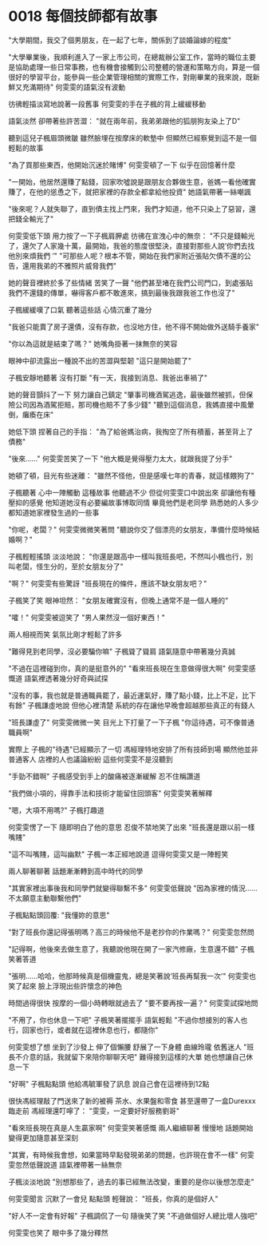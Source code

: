 # 0018 每個技師都有故事

"大學期間，我交了個男朋友，在一起了七年，關係到了談婚論嫁的程度"

"大學畢業後，我順利進入了一家上市公司，在總裁辦公室工作，當時的職位主要是協助處理一些日常事務，也有機會接觸到公司整體的營運和策略方向，算是一個很好的學習平台，能參與一些企業管理相關的實際工作，對剛畢業的我來說，既新鮮又充滿期待"
何雯雯的語氣沒有波動

彷彿輕描淡寫地說著一段舊事
何雯雯的手在子楓的背上緩緩移動

語氣淡然
卻帶著些許苦澀：
"就在兩年前，我弟弟跟他的狐朋狗友染上了D"

聽到這兒子楓眉頭微皺
雖然臉埋在按摩床的軟墊中
但顯然已經察覺到這不是一個輕鬆的故事

"為了買那些東西，他開始沉迷於賭博"
何雯雯頓了一下
似乎在回憶著什麼

"一開始，他居然還賺了點錢，回家吹噓說是跟朋友合夥做生意，爸媽一看他確實賺了，在他的慫恿之下，就把家裡的存款全都拿給他投資"
她語氣帶著一絲嘲諷

"後來呢？人就失聯了，直到債主找上門來，我們才知道，他不只染上了惡習，還把錢全輸光了"

何雯雯低下頭
用力按了一下子楓肩胛處
彷彿在宣洩心中的無奈：
"不只是錢輸光了，還欠了人家幾十萬，最開始，我爸的態度很堅決，直接對那些人說’你們去找他別來煩我們 ’"
"可那些人呢？根本不管，開始在我們家附近張貼欠債不還的公告，還用我弟的不雅照片威脅我們"

她的聲音裡終於多了些情緒
苦笑了一聲
"他們甚至堵在我們公司門口，到處張貼我們不還錢的傳單，嚇得客戶都不敢進來，搞到最後我跟我爸工作也沒了"

子楓緩緩嘆了口氣
聽著這些話
心情沉重了幾分

"我爸只能賣了房子還債，沒有存款，也沒地方住，他不得不開始做外送騎手養家"

"你以為這就是結束了嗎？"
她嘴角掛著一抹無奈的笑容

眼神中卻流露出一種說不出的苦澀與堅韌
"這只是開始罷了"

子楓安靜地聽著
沒有打斷
"有一天，我接到消息、我爸出車禍了"

她的聲音顫抖了一下
努力讓自己鎮定
"肇事司機酒駕逃逸，最後雖然被抓，但保險公司因為酒駕拒賠，那司機也賠不了多少錢"
"聽到這個消息，我媽直接中風暈倒，癱瘓在床"

她低下頭
捏著自己的手指：
"為了給爸媽治病，我掏空了所有積蓄，甚至背上了債務"

"後來……"
何雯雯苦笑了一下
"他大概是覺得壓力太大，就跟我提了分手"

她頓了頓，目光有些迷離：
"雖然不怪他，但是感嘆七年的青春，就這樣餵狗了"

子楓聽著
心中一陣觸動
這種故事
他聽過不少
但從何雯雯口中說出來
卻讓他有種壓抑的感覺
他知道她沒有必要編故事博取同情
畢竟他們是老同學
熟悉她的人多少都知道她家裡發生過的一些事

"你呢，老闆？"
何雯雯微微笑著問
"聽說你交了個漂亮的女朋友，準備什麼時候結婚啊？"

子楓輕輕搖頭
淡淡地說：
"你還是跟高中一樣叫我班長吧，不然叫小楓也行，別叫老闆，怪生分的，至於女朋友分了"

"啊？"
何雯雯有些驚訝
"班長現在的條件，應該不缺女朋友吧？"

子楓笑了笑
眼神坦然：
"女朋友確實沒有，但晚上通常不是一個人睡的"

"嚯！"
何雯雯被逗笑了
"男人果然沒一個好東西！"

兩人相視而笑
氣氛比剛才輕鬆了許多

"難得見到老同學，沒必要騙你嘛"
子楓聳了聳肩
語氣隨意中帶著幾分真誠

"不過在這裡碰到你，真的是挺意外的"
"看來班長現在生意做得很大啊"
何雯雯感慨道
語氣裡透著幾分好奇與試探

"沒有的事，我也就是普通職員罷了，最近運氣好，賺了點小錢，比上不足，比下有餘"
子楓謙虛地說
但他心裡清楚
系統的存在讓他早晚會超越那些真正的有錢人

"班長謙虛了"
何雯雯微微一笑
目光上下打量了一下子楓
"你這待遇，可不像普通職員啊"

實際上
子楓的"待遇"已經顯示了一切
馮經理特地安排了所有技師到場
顯然他並非普通客人
店裡的人也議論紛紛
這些何雯雯不是沒聽到

"手勁不錯啊"
子楓感受到手上的酸痛被逐漸緩解
忍不住稱讚道

"我們做小項的，得靠手法和技術才能留住回頭客"
何雯雯笑著解釋

"嗯，大項不用嗎?"
子楓打趣道

何雯雯愣了一下
隨即明白了他的意思
忍俊不禁地笑了出來
"班長還是跟以前一樣嘴賤"

"這不叫嘴賤，這叫幽默"
子楓一本正經地說道
逗得何雯雯又是一陣輕笑

兩人聊著聊著
話題漸漸轉到高中時代的同學

"其實家裡出事後我和同學們就變得聯繫不多"
何雯雯低聲說
"因為家裡的情況……不太願意主動聯繫他們"

子楓點點頭回覆:
"我懂妳的意思"

"對了班長你還記得張明嗎？高三的時候他不是老抄你的作業嗎？"
何雯雯忽然問

"記得啊，他後來去做生意了，我聽說他現在開了一家汽修廠，生意還不錯"
子楓笑著答道

"張明……哈哈，他那時候真是個機靈鬼，總是笑著說‘班長再幫我一次’"
何雯雯也笑了起來
臉上浮現出些許懷念的神色

時間過得很快
按摩的一個小時轉眼就過去了
"要不要再按一遍？"
何雯雯試探地問

"不用了，你也休息一下吧"
子楓笑著擺擺手
語氣輕鬆
"不過你想接別的客人也行，回家也行，或者就在這裡休息也行，都隨你"

何雯雯想了想
坐到了沙發上
伸了個懶腰
舒展了一下身體
曲線玲瓏
依舊迷人
"班長不介意的話，我就留下來陪你聊聊天吧"
難得接到這樣的大單
她也想讓自己休息一下

"好啊"
子楓點點頭
他給馮毓軍發了訊息
說自己會在這裡待到12點

很快馮經理敲了門送來了新的被褥
茶水、水果盤和零食
甚至還帶了一盒Durexxx
臨走前
馮經理還叮嚀了：
"雯雯，一定要好好服務劉哥"

"看來班長現在真是人生贏家啊"
何雯雯笑著感慨
兩人繼續聊著
慢慢地
話題開始變得更加隨意甚至深刻

"其實，有時候我會想，如果當時早點發現弟弟的問題，也許現在會不一樣"
何雯雯忽然低聲說道
語氣裡帶著一絲無奈

子楓淡淡地說
"別想那些了，過去的事已經無法改變，重要的是你以後想怎麼走"

何雯雯聞言
沉默了一會兒
點點頭
輕聲說：
"班長，你真的是個好人"

"好人不一定會有好報"
子楓調侃了一句
隨後笑了笑
"不過做個好人總比壞人強吧"

何雯雯也笑了
眼中多了幾分釋然